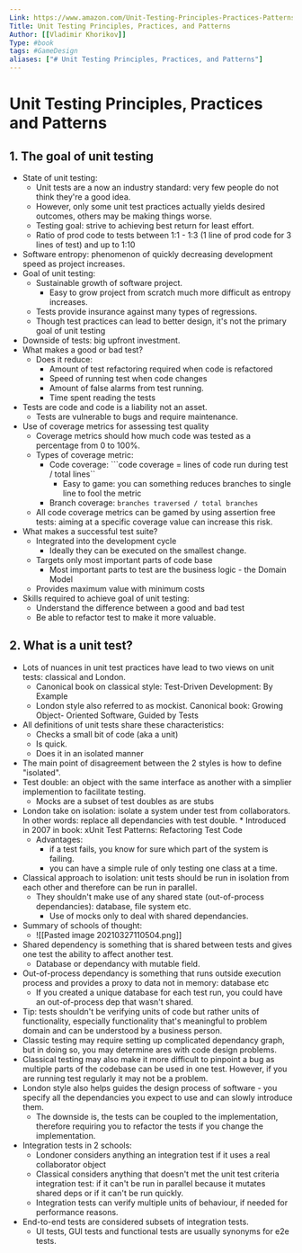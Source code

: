 ```yaml
---
Link: https://www.amazon.com/Unit-Testing-Principles-Practices-Patterns/dp/1617296279
Title: Unit Testing Principles, Practices, and Patterns
Author: [[Vladimir Khorikov]]
Type: #book
tags: #GameDesign
aliases: ["# Unit Testing Principles, Practices, and Patterns"]
---
```


# Unit Testing Principles, Practices and Patterns

## 1. The goal of unit testing

* State of unit testing:
    * Unit tests are a now an industry standard: very few people do not think they're a good idea.
    * However, only some unit test practices actually yields desired outcomes, others may be making things worse.
    * Testing goal: strive to achieving best return for least effort.
    * Ratio of prod code to tests between 1:1 - 1:3 (1 line of prod code for 3 lines of test) and up to 1:10
* Software entropy: phenomenon of quickly decreasing development speed as project increases.
* Goal of unit testing:
    * Sustainable growth of software project.
        * Easy to grow project from scratch much more difficult as entropy increases.
    * Tests provide insurance against many types of regressions.
    * Though test practices can lead to better design, it's not the primary goal of unit testing
* Downside of tests: big upfront investment.
* What makes a good or bad test?
    * Does it reduce:
        * Amount of test refactoring required when code is refactored
        * Speed of running test when code changes
        * Amount of false alarms from test running.
        * Time spent reading the tests
* Tests are code and code is a liability not an asset.
    * Tests are vulnerable to bugs and require maintenance.
* Use of coverage metrics for assessing test quality
    * Coverage metrics should how much code was tested as a percentage from 0 to 100%.
    * Types of coverage metric:
        * Code coverage: ```code coverage = lines of code run during test / total lines``
            * Easy to game: you can something reduces branches to single line to fool the metric
        * Branch coverage: ```branches traversed / total branches```
    * All code coverage metrics can be gamed by using assertion free tests: aiming at a specific coverage value can increase this risk.
* What makes a successful test suite?
    * Integrated into the development cycle
        * Ideally they can be executed on the smallest change.
    * Targets only most important parts of code base
        * Most important parts to test are the business logic - the Domain Model
    * Provides maximum value with minimum costs
* Skills required to achieve goal of unit testing:
    * Understand the difference between a good and bad test
    * Be able to refactor test to make it more valuable.

## 2. What is a unit test?

* Lots of nuances in unit test practices have lead to two views on unit tests: classical and London.
    * Canonical book on classical style: Test-Driven Development: By Example
    * London style also referred to as mockist. Canonical book: Growing Object- Oriented Software, Guided by Tests
* All definitions of unit tests share these characteristics:
    * Checks a small bit of code (aka a unit)
    * Is quick.
    * Does it in an isolated manner
* The main point of disagreement between the 2 styles is how to define "isolated".
* Test double: an object with the same interface as another with a simplier implemention to facilitate testing.
    * Mocks are a subset of test doubles as are stubs
* London take on isolation: isolate a system under test from collaborators. In other words: replace all dependancies with test double.
        * Introduced in 2007 in book: xUnit Test Patterns: Refactoring Test Code
    * Advantages:
        * if a test fails, you know for sure which part of the system is failing.
        * you can have a simple rule of only testing one class at a time.
* Classical approach to isolation: unit tests should be run in isolation from each other and therefore can be run in parallel.
    * They shouldn't make use of any shared state (out-of-process dependancies): database, file system etc.
        * Use of mocks only to deal with shared dependancies.
* Summary of schools of thought:
    * ![[Pasted image 20210327110504.png]]
* Shared dependency is something that is shared between tests and gives one test the ability to affect another test.
    * Database or dependancy with mutable field.
* Out-of-process dependancy is something that runs outside execution process and provides a proxy to data not in memory: database etc
    * If you created a unique database for each test run, you could have an out-of-process dep that wasn't shared.
* Tip: tests shouldn't be verifying units of code but rather units of functionality, especially functionality that's meaningful to problem domain and can be understood by a business person.
* Classic testing may require setting up complicated dependancy graph, but in doing so, you may determine ares with code design problems.
* Classical testing may also make it more difficult to pinpoint a bug as multiple parts of the codebase can be used in one test. However, if you are running test regularly it may not be a problem.
* London style also helps guides the design process of software - you specify all the dependancies you expect to use and can slowly introduce them.
    * The downside is, the tests can be coupled to the implementation, therefore requiring you to refactor the tests if you change the implementation.
* Integration tests in 2 schools:
    * Londoner considers anything an integration test if it uses a real collaborator object
    * Classical considers anything that doesn't met the unit test criteria integration test: if it can't be run in parallel because it mutates shared deps or if it can't be run quickly.
    * Integration tests can verify multiple units of behaviour, if needed for performance reasons.
* End-to-end tests are considered subsets of integration tests.
    * UI tests, GUI tests and functional tests are usually synonyms for e2e tests.
